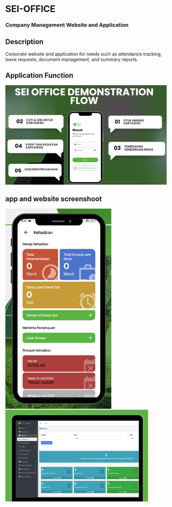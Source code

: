 # SEI-OFFICE
### Company Management Website and Application

## Description
Corporate website and application for needs such as attendance tracking, leave requests, document management, and summary reports.

## Application Function
![image](https://github.com/vegatama/SEI-Office/blob/main/SS/seidesc.png)

## app and website screenshoot
![image](https://github.com/vegatama/SEI-Office/blob/main/SS/menu.png)
![image](https://github.com/vegatama/SEI-Office/blob/main/SS/web.png)

